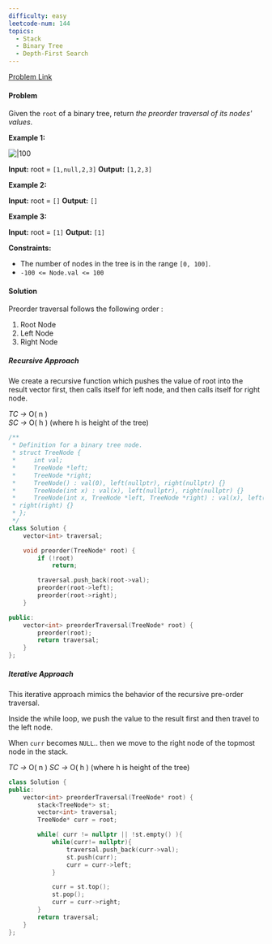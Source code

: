 ```yaml
---
difficulty: easy
leetcode-num: 144
topics:
  - Stack
  - Binary Tree
  - Depth-First Search
---
```

[Problem Link](https://leetcode.com/problems/binary-tree-preorder-traversal/)

#### Problem
Given the `root` of a binary tree, return _the preorder traversal of its nodes' values_.

**Example 1:**

![|100](https://assets.leetcode.com/uploads/2020/09/15/inorder_1.jpg)

**Input:** root = `[1,null,2,3]`
**Output:** `[1,2,3]`

**Example 2:**

**Input:** root = `[]`
**Output:** `[]`

**Example 3:**

**Input:** root = `[1]`
**Output:** `[1]`

**Constraints:**

- The number of nodes in the tree is in the range `[0, 100]`.
- `-100 <= Node.val <= 100`

#### Solution

Preorder traversal follows the following order :

1. Root Node
2. Left Node
3. Right Node

##### Recursive Approach

We create a recursive function which  pushes the value of root into the result vector first, then calls itself for left node, and then calls itself for right node.  

_TC ->_ O( n )  
_SC ->_ O( h ) (where h is height of the tree)


```cpp title=Code
/**
 * Definition for a binary tree node.
 * struct TreeNode {
 *     int val;
 *     TreeNode *left;
 *     TreeNode *right;
 *     TreeNode() : val(0), left(nullptr), right(nullptr) {}
 *     TreeNode(int x) : val(x), left(nullptr), right(nullptr) {}
 *     TreeNode(int x, TreeNode *left, TreeNode *right) : val(x), left(left),
 * right(right) {}
 * };
 */
class Solution {
    vector<int> traversal;

    void preorder(TreeNode* root) {
        if (!root)
            return;

        traversal.push_back(root->val);
        preorder(root->left);
        preorder(root->right);
    }

public:
    vector<int> preorderTraversal(TreeNode* root) {
        preorder(root);
        return traversal;
    }
};
```

##### Iterative Approach
This iterative approach mimics the behavior of the recursive pre-order traversal. 

Inside the while loop, we push the value to the result first and then travel to the left node.

When `curr` becomes `NULL`.. then we move to the right node of the topmost node in the stack.

*TC ->* O( n )
*SC ->* O( h )  (where h is height of the tree)

```cpp title=Code
class Solution {
public:
    vector<int> preorderTraversal(TreeNode* root) {
        stack<TreeNode*> st;
        vector<int> traversal;
        TreeNode* curr = root;

        while( curr != nullptr || !st.empty() ){
            while(curr!= nullptr){
                traversal.push_back(curr->val);
                st.push(curr);
                curr = curr->left;
            }

            curr = st.top();
            st.pop();
            curr = curr->right;
        }
        return traversal;
    }
};
```